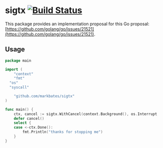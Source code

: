 # sigtx [![Build Status](https://travis-ci.org/markbates/sigtx.svg?branch=master)](https://travis-ci.org/markbates/sigtx)

This package provides an implementation proposal for this Go proposal: [https://github.com/golang/go/issues/21521](https://github.com/golang/go/issues/21521).

## Usage

```go
package main

import (
	"context"
	"fmt"
  "os"
  "syscall"

	"github.com/markbates/sigtx"
)

func main() {
	ctx, cancel := sigtx.WithCancel(context.Background(), os.Interrupt, syscall.SIGTERM, syscall.SIGKILL)
	defer cancel()
	select {
	case <-ctx.Done():
		fmt.Println("thanks for stopping me")
	}
}
```
